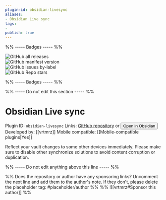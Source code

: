 ```yaml
---
plugin-id: obsidian-livesync
aliases:
- Obsidian Live sync
tags: 
- 
publish: true
---
```


%% ----- Badges ----- %%

![GitHub all releases](https://img.shields.io/github/downloads/vrtmrz/obsidian-livesync/total?color=573E7A&logo=github&style=for-the-badge)   
![GitHub manifest version](https://img.shields.io/github/manifest-json/v/vrtmrz/obsidian-livesync?color=573E7A&logo=github&style=for-the-badge)   
![GitHub issues by-label](https://img.shields.io/github/issues/vrtmrz/obsidian-livesync/help%20wanted?color=573E7A&logo=github&style=for-the-badge)   
![GitHub Repo stars](https://img.shields.io/github/stars/vrtmrz/obsidian-livesync?color=573E7A&logo=github&style=for-the-badge)

%% ----- Badges ----- %%

%% ----- Do not edit this section ----- %%

# Obsidian Live sync

Plugin ID: `obsidian-livesync`
Links: [GitHub repository](https://github.com/vrtmrz/obsidian-livesync) or [<button id=HH>Open in Obsidian</button>](obsidian://goto-plugin?id=obsidian-livesync)
Developed by: [[vrtmrz]]
Mobile compatible: [[Mobile-compatible plugins|Yes]]

Reflect your vault changes to some other devices immediately. Please make sure to disable other synchronize solutions to avoid content corruption or duplication.

%% ----- Do not edit anything above this line ----- %% 

%% Does the repository or author have any sponsoring links? Uncomment the next line and add them to the author's note. If they don't, please delete the placeholder tag: #placeholder/author %%
%% ![[vrtmrz#Sponsor this author]] %%

